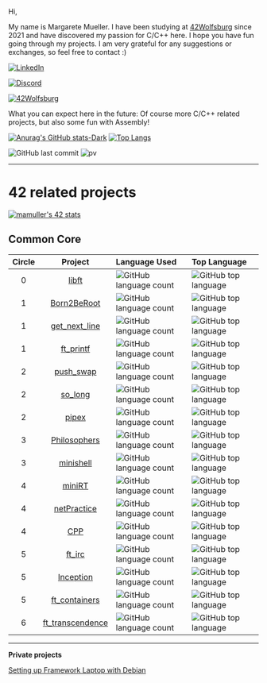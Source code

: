 Hi,

My name is Margarete Mueller. I have been studying at [42Wolfsburg](https://42wolfsburg.de/) since 2021 and have discovered my passion for C/C++ here. I hope you have fun going through my projects. I am very grateful for any suggestions or exchanges, so feel free to contact :) 

[![LinkedIn](https://img.shields.io/badge/-LinkedIn-0e76a8?style=plastic&logo=linkedin&logoColor=white)](https://linkedin.com/in/margarete-mueller)

[![Discord](https://img.shields.io/badge/Discord-7289DA?style=plastic&logo=discord&logoColor=white)](https://discordapp.com/users/793196434605867038)

[![42Wolfsburg](https://img.shields.io/badge/Wolfsburg-000000?logo=42&style=plastic)](https://42wolfsburg.de/)

What you can expect here in the future: Of course more C/C++ related projects, but also some fun with Assembly!

[![Anurag's GitHub stats-Dark](https://github-readme-stats.vercel.app/api?username=Madasanya&show_icons=true&bg_color=00000000)](https://github.com/anuraghazra/github-readme-stats)
[![Top Langs](https://github-readme-stats.vercel.app/api/top-langs/?username=Madasanya&bg_color=00000000&langs_count=7&layout=compact)](https://github.com/anuraghazra/github-readme-stats)


![GitHub last commit](https://img.shields.io/github/last-commit/Madasanya/Madasanya)
![pv](https://pageview.vercel.app/?github_user=Madasanya)

***

# 42 related projects

[![mamuller's 42 stats](https://badge42.vercel.app/api/v2/clbs09psk00060fl8zsckp2zg/stats?cursusId=21&coalitionId=undefined)](https://github.com/JaeSeoKim/badge42)


## Common Core

| Circle | Project | Language Used | Top Language |
|:-----:|:---------------:|:----|:-----|
|     0|[libft](../../../42_libft)|![GitHub language count](https://img.shields.io/github/languages/count/Madasanya/42_libft?style=plastic)|![GitHub top language](https://img.shields.io/github/languages/top/Madasanya/42_libft?style=plastic)|
|     1|[Born2BeRoot](../../../42_Born2BeRoot)|![GitHub language count](https://img.shields.io/github/languages/count/Madasanya/42_Born2BeRoot?style=plastic)|![GitHub top language](https://img.shields.io/github/languages/top/Madasanya/42_Born2BeRoot?style=plastic)|
|     1|[get_next_line](../../../42_get_next_line)|![GitHub language count](https://img.shields.io/github/languages/count/Madasanya/42_get_next_line?style=plastic)|![GitHub top language](https://img.shields.io/github/languages/top/Madasanya/42_get_next_line?style=plastic)|
|     1|[ft_printf](../../../42_ft_printf)|![GitHub language count](https://img.shields.io/github/languages/count/Madasanya/42_ft_printf?style=plastic)|![GitHub top language](https://img.shields.io/github/languages/top/Madasanya/42_ft_printf?style=plastic)|
|     2|[push_swap](../../../42_push_swap)|![GitHub language count](https://img.shields.io/github/languages/count/Madasanya/42_push_swap?style=plastic)|![GitHub top language](https://img.shields.io/github/languages/top/Madasanya/42_push_swap?style=plastic)|
|     2|[so_long](../../../42_so_long)|![GitHub language count](https://img.shields.io/github/languages/count/Madasanya/42_so_long?style=plastic)|![GitHub top language](https://img.shields.io/github/languages/top/Madasanya/42_so_long?style=plastic)|
|     2|[pipex](../../../42_pipex)|![GitHub language count](https://img.shields.io/github/languages/count/Madasanya/42_pipex?style=plastic)|![GitHub top language](https://img.shields.io/github/languages/top/Madasanya/42_pipex?style=plastic)|
|     3|[Philosophers](../../../42_Philosophers)|![GitHub language count](https://img.shields.io/github/languages/count/Madasanya/42_Philosophers?style=plastic)|![GitHub top language](https://img.shields.io/github/languages/top/Madasanya/42_Philosophers?style=plastic)|
|     3|[minishell](../../../42_minishell)|![GitHub language count](https://img.shields.io/github/languages/count/Madasanya/42_minishell?style=plastic)|![GitHub top language](https://img.shields.io/github/languages/top/Madasanya/42_minishell?style=plastic)|
|     4|[miniRT](../../../42_miniRT)|![GitHub language count](https://img.shields.io/github/languages/count/Madasanya/42_miniRT?style=plastic)|![GitHub top language](https://img.shields.io/github/languages/top/Madasanya/42_miniRT?style=plastic)|
|     4|[netPractice](../../../42_netPractice)|![GitHub language count](https://img.shields.io/github/languages/count/Madasanya/42_netPractice?style=plastic)|![GitHub top language](https://img.shields.io/github/languages/top/Madasanya/42_netPractice?style=plastic)|
|     4|[CPP](../../../42_CPP)|![GitHub language count](https://img.shields.io/github/languages/count/Madasanya/42_CPP?style=plastic)|![GitHub top language](https://img.shields.io/github/languages/top/Madasanya/42_CPP?style=plastic)|
|     5|[ft_irc](../../../42_ft_irc)|![GitHub language count](https://img.shields.io/github/languages/count/Madasanya/42_ft_irc?style=plastic)|![GitHub top language](https://img.shields.io/github/languages/top/Madasanya/42_ft_irc?style=plastic)|
|     5|[Inception](../../../42_Inception)|![GitHub language count](https://img.shields.io/github/languages/count/Madasanya/42_Inception?style=plastic)|![GitHub top language](https://img.shields.io/github/languages/top/Madasanya/42_Inception?style=plastic)|
|     5|[ft_containers](../../../42_ft_containers)|![GitHub language count](https://img.shields.io/github/languages/count/Madasanya/42_ft_containers?style=plastic)|![GitHub top language](https://img.shields.io/github/languages/top/Madasanya/42_ft_containers?style=plastic)|
|     6|[ft_transcendence](../../../42_ft_transcendence_pk)|![GitHub language count](https://img.shields.io/github/languages/count/Madasanya/42_ft_transcendence_pk?style=plastic)|![GitHub top language](https://img.shields.io/github/languages/top/Madasanya/42_ft_transcendence_pk?style=plastic)|

***

**Private projects**

[Setting up Framework Laptop with Debian](https://github.com/Madasanya/framework_debian)

